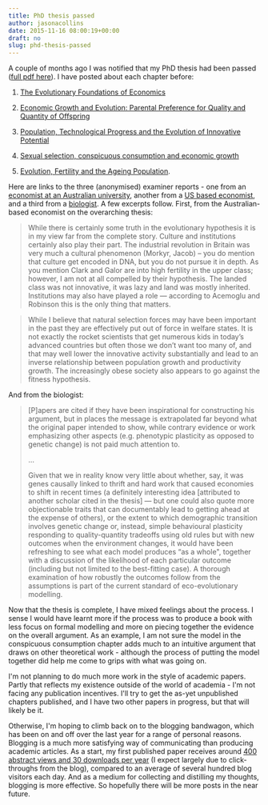```yaml
---
title: PhD thesis passed
author: jasonacollins
date: 2015-11-16 08:00:19+00:00
draft: no
slug: phd-thesis-passed
---
```


A couple of months ago I was notified that my PhD thesis had been passed ([full pdf here](/pdf/2015-11-16-phd-thesis-passed/jason-collins-thesis-final-20151025.pdf)). I have posted about each chapter before:
	
1. [The Evolutionary Foundations of Economics](/the-evolutionary-foundations-of-economics/)

2. [Economic Growth and Evolution: Parental Preference for Quality and Quantity of Offspring](/economic-growth-and-evolution-parental-preference-for-quality-and-quantity-of-offspring/)

3. [Population, Technological Progress and the Evolution of Innovative Potential](/population-technological-progress-and-the-evolution-of-innovative-potential/)

4. [Sexual selection, conspicuous consumption and economic growth](/conspicuous-consumption-and-economic-growth-2/)

5. [Evolution, Fertility and the Ageing Population](/fertility-is-going-to-go-up/).

Here are links to the three (anonymised) examiner reports - one from an [economist at an Australian university](/pdf/2015-11-16-phd-thesis-passed/aus-econ.pdf), another from a [US based economist](/pdf/2015-11-16-phd-thesis-passed/us-econ1.pdf), and a third from a [biologist](/pdf/2015-11-16-phd-thesis-passed/biologist.pdf). A few excerpts follow. First, from the Australian-based economist on the overarching thesis:

>While there is certainly some truth in the evolutionary hypothesis it is in my view far from the complete story. Culture and institutions certainly also play their part. The industrial revolution in Britain was very much a cultural phenomenon (Morkyr, Jacob) – you do mention that culture get encoded in DNA, but you do not pursue it in depth. As you mention Clark and Galor are into high fertility in the upper class; however, I am not at all compelled by their hypothesis. The landed class was not innovative, it was lazy and land was mostly inherited. Institutions may also have played a role — according to Acemoglu and Robinson this is the only thing that matters.

>While I believe that natural selection forces may have been important in the past they are effectively put out of force in welfare states. It is not exactly the rocket scientists that get numerous kids in today’s advanced countries but often those we don’t want too many of, and that may well lower the innovative activity substantially and lead to an inverse relationship between population growth and productivity growth. The increasingly obese society also appears to go against the fitness hypothesis.

And from the biologist:

>[P]apers are cited if they have been inspirational for constructing his argument, but in places the message is extrapolated far beyond what the original paper intended to show, while contrary evidence or work emphasizing other aspects (e.g. phenotypic plasticity as opposed to genetic change) is not paid much attention to.
>
>...
>
>Given that we in reality know very little about whether, say, it was genes causally linked to thrift and hard work that caused economies to shift in recent times (a definitely interesting idea [attributed to another scholar cited in the thesis] — but one could also quote more objectionable traits that can documentably lead to getting ahead at the expense of others), or the extent to which demographic transition involves genetic change or, instead, simple behavioural plasticity responding to quality-quantity tradeoffs using old rules but with new outcomes when the environment changes, it would have been refreshing to see what each model produces “as a whole", together with a discussion of the likelihood of each particular outcome (including but not limited to the best-fitting case). A thorough examination of how robustly the outcomes follow from the assumptions is part of the current standard of eco-evolutionary modelling.

Now that the thesis is complete, I have mixed feelings about the process. I sense I would have learnt more if the process was to produce a book with less focus on formal modelling and more on piecing together the evidence on the overall argument. As an example, I am not sure the model in the conspicuous consumption chapter adds much to an intuitive argument that draws on other theoretical work - although the process of putting the model together did help me come to grips with what was going on.

I'm not planning to do much more work in the style of academic papers. Partly that reflects my existence outside of the world of academia - I'm not facing any publication incentives. I'll try to get the as-yet unpublished chapters published, and I have two other papers in progress, but that will likely be it.

Otherwise, I'm hoping to climb back on to the blogging bandwagon, which has been on and off over the last year for a range of personal reasons. Blogging is a much more satisfying way of communicating than producing academic articles. As a start, my first published paper receives around [400 abstract views and 30 downloads per year](https://doi.org/10.1017/S1365100513000163) (I expect largely due to click-throughs from the blog), compared to an average of several hundred blog visitors each day. And as a medium for collecting and distilling my thoughts, blogging is more effective. So hopefully there will be more posts in the near future.